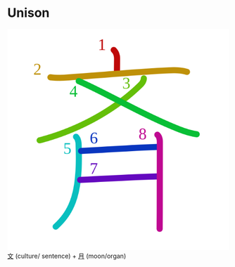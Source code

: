 # Unison
![6589](Kanji/kanji-colorize/6589.svg)
[文](Kanji/kanji-dict/文.md) (culture/ sentence) + [月](Kanji/kanji-dict/月.md) (moon/organ) 